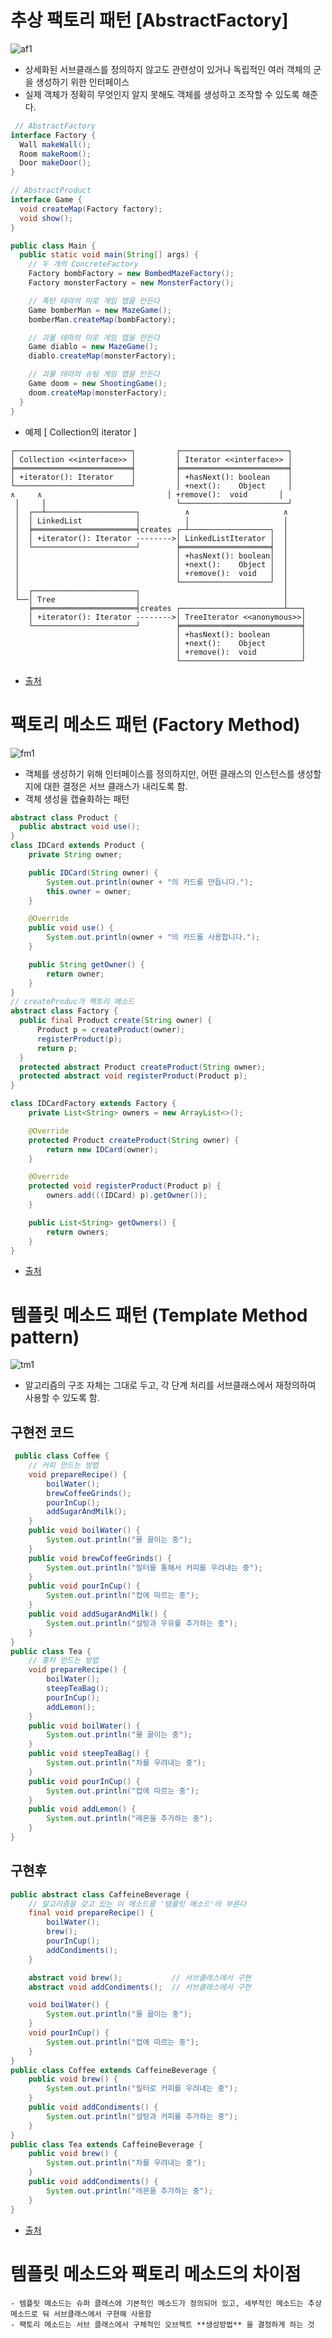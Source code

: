 # 추상 팩토리 패턴 [AbstractFactory]
![af1](https://user-images.githubusercontent.com/22286957/87485877-c44b5a00-c674-11ea-84c0-b95e1071483f.gif)
  - 상세화된 서브클래스를 정의하지 않고도 관련성이 있거나 독립적인 여러 객체의 군을 생성하기 위한 인터페이스
  - 실제 객체가 정확히 무엇인지 알지 못해도 객체를 생성하고 조작할 수 있도록 해준다.
  ``` JAVA
   // AbstractFactory
  interface Factory {
    Wall makeWall();
    Room makeRoom();
    Door makeDoor();
  }

  // AbstractProduct
  interface Game {
    void createMap(Factory factory);
    void show();
  }

  public class Main {
    public static void main(String[] args) {
      // 두 개의 ConcreteFactory
      Factory bombFactory = new BombedMazeFactory();
      Factory monsterFactory = new MonsterFactory();

      // 폭탄 테마의 미로 게임 맵을 만든다
      Game bomberMan = new MazeGame();
      bomberMan.createMap(bombFactory);

      // 괴물 테마의 미로 게임 맵을 만든다
      Game diablo = new MazeGame();
      diablo.createMap(monsterFactory);

      // 괴물 테마의 슈팅 게임 맵을 만든다
      Game doom = new ShootingGame();
      doom.createMap(monsterFactory);
    }
  }
  ```
  - 예제 [ Collection의 iterator ]
  ```
  ┌──────────────────────────┐         ┌────────────────────────┐
  │ Collection <<interface>> │         │ Iterator <<interface>> │
  ╞══════════════════════════╡         ╞════════════════════════╡
  │ +iterator(): Iterator    │         │ +hasNext(): boolean    │
  └──────────────────────────┘         │ +next():    Object     │
  ∧     ∧                            │ +remove():  void       │
   │     │                             └────────────────────────┘
   │  ┌──┴────────────────────┐          ∧                     ∧
   │  │ LinkedList            │          │                     │
   │  ╞═══════════════════════╡creates ┌─┴──────────────────┐  │
   │  │ +iterator(): Iterator -------->│ LinkedListIterator │  │
   │  └───────────────────────┘        ╞════════════════════╡  │
   │                                   │ +hasNext(): boolean│  │
   │                                   │ +next():    Object │  │
   │                                   │ +remove():  void   │  │
   │                                   └────────────────────┘  │
   │  ┌───────────────────────┐                                │
   └──│ Tree                  │                                │
      ╞═══════════════════════╡creates ┌───────────────────────┴───┐
      │ +iterator(): Iterator -------->│ TreeIterator <<anonymous>>│
      └───────────────────────┘        ╞═══════════════════════════╡
                                       │ +hasNext(): boolean       │
                                       │ +next():    Object        │
                                       │ +remove():  void          │
                                       └───────────────────────────┘
  ```
  - [출처](https://johngrib.github.io/wiki/abstract-factory-pattern/)
  
  # 팩토리 메소드 패턴 (Factory Method)
  ![fm1](https://user-images.githubusercontent.com/22286957/87487306-4426f380-c678-11ea-80eb-40162d5c62d9.gif)
  - 객체를 생성하기 위해 인터페이스를 정의하지만, 어떤 클래스의 인스턴스를 생성할지에 대한 결정은 서브 클래스가 내리도록 함.
  - 객체 생성을 캡슐화하는 패턴
  ``` JAVA
  abstract class Product {
    public abstract void use();
  }
  class IDCard extends Product {
      private String owner;

      public IDCard(String owner) {
          System.out.println(owner + "의 카드를 만듭니다.");
          this.owner = owner;
      }

      @Override
      public void use() {
          System.out.println(owner + "의 카드를 사용합니다.");
      }

      public String getOwner() {
          return owner;
      }
  }
  // createProduc가 팩토리 메소드
  abstract class Factory {
    public final Product create(String owner) {
        Product p = createProduct(owner);
        registerProduct(p);
        return p;
    }
    protected abstract Product createProduct(String owner);
    protected abstract void registerProduct(Product p);
  }
  
  class IDCardFactory extends Factory {
      private List<String> owners = new ArrayList<>();

      @Override
      protected Product createProduct(String owner) {
          return new IDCard(owner);
      }

      @Override
      protected void registerProduct(Product p) {
          owners.add(((IDCard) p).getOwner());
      }

      public List<String> getOwners() {
          return owners;
      }
  }
  ```
  - [출처](https://johngrib.github.io/wiki/factory-method-pattern/)
  
  # 템플릿 메소드 패턴 (Template Method pattern)
  ![tm1](https://user-images.githubusercontent.com/22286957/87500883-a7c11900-c698-11ea-89cd-873ca79619e8.png)
  - 알고리즘의 구조 자체는 그대로 두고, 각 단계 처리를 서브클래스에서 재정의하여 사용할 수 있도록 함.
  
  ## 구현전 코드
  ``` JAVA
   public class Coffee {
      // 커피 만드는 방법
      void prepareRecipe() {
          boilWater();
          brewCoffeeGrinds();
          pourInCup();
          addSugarAndMilk();
      }
      public void boilWater() {
          System.out.println("물 끓이는 중");
      }
      public void brewCoffeeGrinds() {
          System.out.println("필터를 통해서 커피를 우려내는 중");
      }
      public void pourInCup() {
          System.out.println("컵에 따르는 중");
      }
      public void addSugarAndMilk() {
          System.out.println("설탕과 우유를 추가하는 중");
      }
  }
  public class Tea {
      // 홍차 만드는 방법
      void prepareRecipe() {
          boilWater();
          steepTeaBag();
          pourInCup();
          addLemon();
      }
      public void boilWater() {
          System.out.println("물 끓이는 중");
      }
      public void steepTeaBag() {
          System.out.println("차를 우려내는 중");
      }
      public void pourInCup() {
          System.out.println("컵에 따르는 중");
      }
      public void addLemon() {
          System.out.println("레몬을 추가하는 중");
      }
  }
  ```
  
  ## 구현후
  ``` JAVA
  public abstract class CaffeineBeverage {
      // 알고리즘을 갖고 있는 이 메소드를 '템플릿 메소드'라 부른다
      final void prepareRecipe() {
          boilWater();
          brew();
          pourInCup();
          addCondiments();
      }

      abstract void brew();           // 서브클래스에서 구현
      abstract void addCondiments();  // 서브클래스에서 구현

      void boilWater() {
          System.out.println("물 끓이는 중");
      }
      void pourInCup() {
          System.out.println("컵에 따르는 중");
      }
  }
  public class Coffee extends CaffeineBeverage {
      public void brew() {
          System.out.println("필터로 커피를 우려내는 중");
      }
      public void addCondiments() {
          System.out.println("설탕과 커피를 추가하는 중");
      }
  }
  public class Tea extends CaffeineBeverage {
      public void brew() {
          System.out.println("차를 우려내는 중");
      }
      public void addCondiments() {
          System.out.println("레몬을 추가하는 중");
      }
  }
  ```
  - [출처](https://johngrib.github.io/wiki/template-method-pattern/)
  
  # 템플릿 메소드와 팩토리 메소드의 차이점
    - 템플릿 메소드는 슈퍼 클래스에 기본적인 메소드가 정의되어 있고, 세부적인 메소드는 추상 메소드로 둬 서브클래스에서 구현해 사용함
    - 팩토리 메소드는 서브 클래스에서 구체적인 오브젝트 **생성방법** 을 결정하게 하는 것
  
